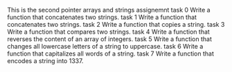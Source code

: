 This is the second pointer arrays and strings assignemnt
task 0 Write a function that concatenates two strings.
task 1 Write a function that concatenates two strings.
task 2 Write a function that copies a string.
task 3 Write a function that compares two strings.
task 4 Write a function that reverses the content of an array of integers.
task 5 Write a function that changes all lowercase letters of a string to uppercase.
task 6 Write a function that capitalizes all words of a string.
task 7 Write a function that encodes a string into 1337.
